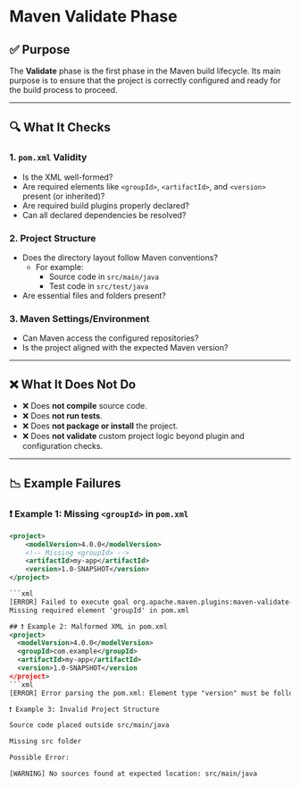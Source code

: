 # Maven Validate Phase

## ✅ Purpose

The **Validate** phase is the first phase in the Maven build lifecycle. Its main purpose is to ensure that the project is correctly configured and ready for the build process to proceed.

---

## 🔍 What It Checks

### 1. **`pom.xml` Validity**
- Is the XML well-formed?
- Are required elements like `<groupId>`, `<artifactId>`, and `<version>` present (or inherited)?
- Are required build plugins properly declared?
- Can all declared dependencies be resolved?

### 2. **Project Structure**
- Does the directory layout follow Maven conventions?
  - For example:
    - Source code in `src/main/java`
    - Test code in `src/test/java`
- Are essential files and folders present?

### 3. **Maven Settings/Environment**
- Can Maven access the configured repositories?
- Is the project aligned with the expected Maven version?

---

## ❌ What It Does **Not** Do

- ❌ Does **not compile** source code.
- ❌ Does **not run tests**.
- ❌ Does **not package or install** the project.
- ❌ Does **not validate** custom project logic beyond plugin and configuration checks.

---

## 📉 Example Failures

### ❗ Example 1: Missing `<groupId>` in `pom.xml`

```xml
<project>
    <modelVersion>4.0.0</modelVersion>
    <!-- Missing <groupId> -->
    <artifactId>my-app</artifactId>
    <version>1.0-SNAPSHOT</version>
</project>

```xml
[ERROR] Failed to execute goal org.apache.maven.plugins:maven-validate-plugin:...
Missing required element 'groupId' in pom.xml

## ❗ Example 2: Malformed XML in pom.xml
<project>
  <modelVersion>4.0.0</modelVersion>
  <groupId>com.example</groupId>
  <artifactId>my-app</artifactId>
  <version>1.0-SNAPSHOT</version
</project>
```xml
[ERROR] Error parsing the pom.xml: Element type "version" must be followed by either attribute specifications, ">" or "/>".

❗ Example 3: Invalid Project Structure

Source code placed outside src/main/java

Missing src folder

Possible Error:

[WARNING] No sources found at expected location: src/main/java
